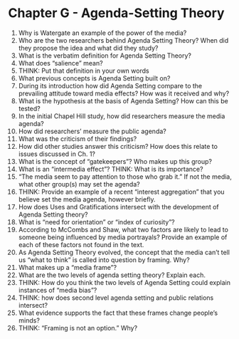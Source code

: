 # Chapter G - Agenda-Setting Theory
1.	Why is Watergate an example of the power of the media?
2.	Who are the two researchers behind Agenda Setting Theory? When did they propose the idea and what did they study?
3.	What is the verbatim definition for Agenda Setting Theory?
4.	What does “salience” mean?
5.	THINK: Put that definition in your own words
6.	What previous concepts is Agenda Setting built on?
7.	During its introduction how did Agenda Setting compare to the prevailing attitude toward media effects? How was it received and why?
8.	What is the hypothesis at the basis of Agenda Setting? How can this be tested?
9.	In the initial Chapel Hill study, how did researchers measure the media agenda?
10.	How did researchers’ measure the public agenda?
11.	What was the criticism of their findings?
12.	How did other studies answer this criticism? How does this relate to issues discussed in Ch. 1?
13.	What is the concept of “gatekeepers”? Who makes up this group?
14.	What is an “intermedia effect”? THINK: What is its importance?
15.	 “The media seem to pay attention to those who grab it.” If not the media, what other group(s) may set the agenda?
16.	THINK: Provide an example of a recent “interest aggregation” that you believe set the media agenda, however briefly.
17.	How does Uses and Gratifications intersect with the development of Agenda Setting theory?
18.	What is “need for orientation” or “index of curiosity”?
19.	According to McCombs and Shaw, what two factors are likely to lead to someone being influenced by media portrayals? Provide an example of each of these factors not found in the text. 
20.	As Agenda Setting Theory evolved, the concept that the media can’t tell us “what to think” is called into question by framing. Why?
21.	What makes up a “media frame”?
22.	What are the two levels of agenda setting theory? Explain each.
23.	THINK: How do you think the two levels of Agenda Setting could explain instances of “media bias”?
24.	THINK: how does second level agenda setting and public relations intersect?
25.	What evidence supports the fact that these frames change people’s minds?
26.	THINK: “Framing is not an option.” Why?
